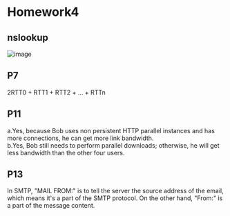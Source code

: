 # Homework4
## nslookup
![image](https://s1.ax1x.com/2020/03/26/GpI1df.png)

## P7
2RTT0 + RTT1 + RTT2 + … + RTTn

## P11
a.Yes, because Bob uses non persistent HTTP parallel instances and has more connections, he can get more link bandwidth.<br>
b.Yes, Bob still needs to perform parallel downloads; otherwise, he will get less bandwidth than the other four users.

##  P13
In SMTP, "MAIL FROM:" is to tell the server the source address of the email, which means it's a part of the SMTP protocol.
On the other hand, "From:" is a part of the message content.
